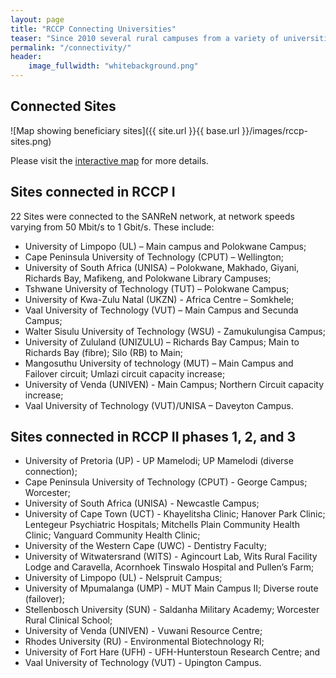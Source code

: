 ```yaml
---
layout: page
title: "RCCP Connecting Universities"
teaser: "Since 2010 several rural campuses from a variety of universities have benefited from the RCCP project. In 2018 the project <em>RCCP II</em> project team continues to connect universities in South Africa to the Internet. Learn more about the progress and plans."
permalink: "/connectivity/"
header:
    image_fullwidth: "whitebackground.png"
---
```


## Connected Sites

![Map showing beneficiary sites]({{ site.url }}{{ base.url }}/images/rccp-sites.png)

Please visit the [interactive map](http://rpubs.com/anelda/rccp-sites) for more details.

## Sites connected in RCCP I

22 Sites were connected to the SANReN network, at network speeds varying from 50 Mbit/s to 1
Gbit/s. These include:

- University of Limpopo (UL) – Main campus and Polokwane Campus;
- Cape Peninsula University of Technology (CPUT) – Wellington;
- University of South Africa (UNISA) – Polokwane, Makhado, Giyani, Richards Bay, Mafikeng,
and Polokwane Library Campuses;
- Tshwane University of Technology (TUT) – Polokwane Campus;
- University of Kwa-Zulu Natal (UKZN) - Africa Centre – Somkhele;
- Vaal University of Technology (VUT) – Main Campus and Secunda Campus;
- Walter Sisulu University of Technology (WSU) - Zamukulungisa Campus;
- University of Zululand (UNIZULU) – Richards Bay Campus; Main to Richards Bay (fibre); Silo
(RB) to Main;
- Mangosuthu University of technology (MUT) – Main Campus and Failover circuit; Umlazi
circuit capacity increase;
- University of Venda (UNIVEN) - Main Campus; Northern Circuit capacity increase;
- Vaal University of Technology (VUT)/UNISA – Daveyton Campus.

## Sites connected in RCCP II phases 1, 2, and 3

- University of Pretoria (UP) - UP Mamelodi; UP Mamelodi (diverse connection);
- Cape Peninsula University of Technology (CPUT) - George Campus; Worcester;
- University of South Africa (UNISA) - Newcastle Campus;
- University of Cape Town (UCT) - Khayelitsha Clinic; Hanover Park Clinic; Lentegeur
Psychiatric Hospitals; Mitchells Plain Community Health Clinic; Vanguard Community Health
Clinic;
- University of the Western Cape (UWC) - Dentistry Faculty;
- University of Witwatersrand (WITS) - Agincourt Lab, Wits Rural Facility Lodge and Caravella,
Acornhoek Tinswalo Hospital and Pullen’s Farm;
- University of Limpopo (UL) - Nelspruit Campus;
- University of Mpumalanga (UMP) - MUT Main Campus II; Diverse route (failover);
- Stellenbosch University (SUN) - Saldanha Military Academy; Worcester Rural Clinical School;
- University of Venda (UNIVEN) - Vuwani Resource Centre;
- Rhodes University (RU) - Environmental Biotechnology RI;
- University of Fort Hare (UFH) - UFH-Hunterstoun Research Centre; and
- Vaal University of Technology (VUT) - Upington Campus.

